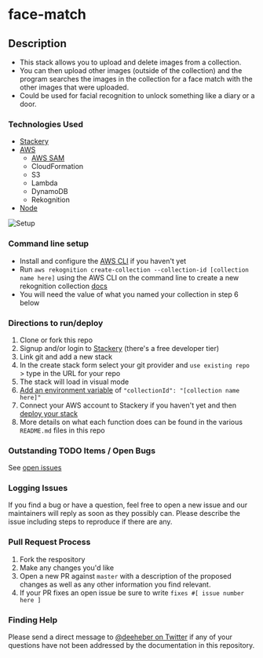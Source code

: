 # face-match

## Description
- This stack allows you to upload and delete images from a collection.
- You can then upload other images (outside of the collection) and the program searches the images in the collection for a face match with the other images that were uploaded.
- Could be used for facial recognition to unlock something like a diary or a door.

### Technologies Used
- [Stackery](https://www.stackery.io/)
- [AWS](https://aws.amazon.com/)
  - [AWS SAM](https://aws.amazon.com/serverless/sam/)
  - CloudFormation
  - S3
  - Lambda
  - DynamoDB
  - Rekognition
- [Node](https://nodejs.org/en/)

![Setup](https://user-images.githubusercontent.com/12616554/59531815-d409d500-8e9b-11e9-9852-ec5c5e70d8cc.png)

### Command line setup
- Install and configure the [AWS CLI](https://aws.amazon.com/cli/) if you haven't yet
- Run `aws rekognition create-collection --collection-id [collection name here]` using the AWS CLI on the command line to create a new rekognition collection [docs](https://docs.aws.amazon.com/rekognition/latest/dg/API_CreateCollection.html)
- You will need the value of what you named your collection in step 6 below

### Directions to run/deploy
1. Clone or fork this repo
2. Signup and/or login to [Stackery](https://www.stackery.io/) (there's a free developer tier)
3. Link git and add a new stack
4. In the create stack form select your git provider and `use existing repo` > type in the URL for your repo
5. The stack will load in visual mode
6. [Add an environment variable](https://docs.stackery.io/docs/using-stackery/environments/#setting-configuration-store-values) of `"collectionId": "[collection name here]"`
7. Connect your AWS account to Stackery if you haven't yet and then [deploy your stack](https://docs.stackery.io/docs/workflow/deploying-serverless-stacks/)
8. More details on what each function does can be found in the various `README.md` files in this repo

### Outstanding TODO Items / Open Bugs
See [open issues](https://github.com/deeheber/face-match/issues)

### Logging Issues
If you find a bug or have a question, feel free to open a new issue and our maintainers will reply as soon as they possibly can. Please describe the issue including steps to reproduce if there are any.

### Pull Request Process
1. Fork the respository
2. Make any changes you'd like
3. Open a new PR against `master` with a description of the proposed changes as well as any other information you find relevant.
4. If your PR fixes an open issue be sure to write `fixes #[ issue number here ]`

### Finding Help
Please send a direct message to [@deeheber on Twitter](https://twitter.com/deeheber) if any of your questions have not been addressed by the documentation in this repository.
